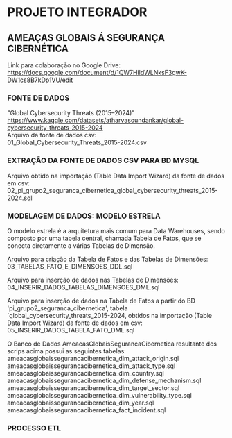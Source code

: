 # PROJETO INTEGRADOR

## AMEAÇAS GLOBAIS Á SEGURANÇA CIBERNÉTICA

Link para colaboração no Google Drive:  
https://docs.google.com/document/d/1QW7HildWLNksF3gwK-DW1cs8B7kDp1VU/edit

### FONTE DE DADOS
"Global Cybersecurity Threats (2015–2024)"  
https://www.kaggle.com/datasets/atharvasoundankar/global-cybersecurity-threats-2015-2024  
Arquivo da fonte de dados csv:  
01_Global_Cybersecurity_Threats_2015-2024.csv

### EXTRAÇÃO DA FONTE DE DADOS CSV PARA BD MYSQL
Arquivo obtido na importação (Table Data Import Wizard) da fonte de dados em csv:  
02_pi_grupo2_seguranca_cibernetica_global_cybersecurity_threats_2015-2024.sql

### MODELAGEM DE DADOS: MODELO ESTRELA
O modelo estrela é a arquitetura mais comum para Data Warehouses, sendo composto por uma tabela central, chamada Tabela de Fatos, que se conecta diretamente a várias Tabelas de Dimensão.

Arquivo para criação da Tabela de Fatos e das Tabelas de Dimensões:  
  03_TABELAS_FATO_E_DIMENSOES_DDL.sql

Arquivo para inserção de dados nas Tabelas de Dimensões:  
  04_INSERIR_DADOS_TABELAS_DIMENSOES_DML.sql

Arquivo para inserção de dados na Tabela de Fatos a partir do BD 'pi_grupo2_seguranca_cibernetica', tabela `global_cybersecurity_threats_2015-2024, obtidos na importação (Table Data Import Wizard) da fonte de dados em csv:  
  05_INSERIR_DADOS_TABELA_FATO_DML.sql

O Banco de Dados AmeacasGlobaisSegurancaCibernetica resultante dos scrips acima possui as seguintes tabelas:
  ameacasglobaissegurancacibernetica_dim_attack_origin.sql  
  ameacasglobaissegurancacibernetica_dim_attack_type.sql  
  ameacasglobaissegurancacibernetica_dim_country.sql  
  ameacasglobaissegurancacibernetica_dim_defense_mechanism.sql  
  ameacasglobaissegurancacibernetica_dim_target_sector.sql  
  ameacasglobaissegurancacibernetica_dim_vulnerability_type.sql  
  ameacasglobaissegurancacibernetica_dim_year.sql  
  ameacasglobaissegurancacibernetica_fact_incident.sql  

### PROCESSO ETL
